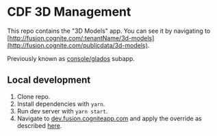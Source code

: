 # CDF 3D Management

This repo contains the "3D Models" app. You can see it by navigating to [http://fusion.cognite.com/:tenantName/3d-models](http://fusion.cognite.com/publicdata/3d-models).

Previously known as [console/glados](https://github.com/cognitedata/console) subapp.

## Local development

1. Clone repo.
1. Install dependencies with `yarn`.
1. Run dev server with `yarn start`.
1. Navigate to [dev.fusion.cogniteapp.com](https://dev.fusion.cogniteapp.com/3ddemo/3d-models) and apply the override as described [here](https://cognitedata.atlassian.net/wiki/spaces/ManagementConsole/pages/1561985275/CDF+frontend+development+WIKI+https+cog.link+cdf-frontend-wiki#I-am-developing-my-micro-frontend-locally.-What-do-I-do?).
